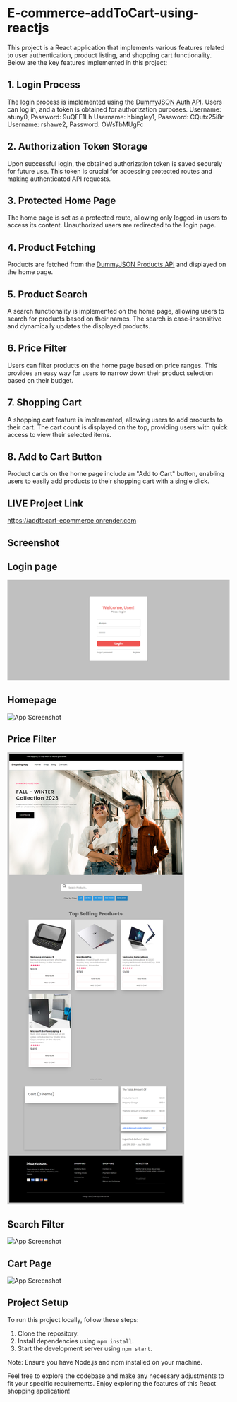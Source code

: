 # E-commerce-addToCart-using-reactjs

This project is a React application that implements various features related to user authentication, product listing, and shopping cart functionality. Below are the key features implemented in this project:

## 1. Login Process

The login process is implemented using the [DummyJSON Auth API](https://dummyjson.com/docs/auth). Users can log in, and a token is obtained for authorization purposes.
Username: atuny0, Password: 9uQFF1Lh
Username: hbingley1, Password: CQutx25i8r
Username: rshawe2, Password: OWsTbMUgFc


## 2. Authorization Token Storage

Upon successful login, the obtained authorization token is saved securely for future use. This token is crucial for accessing protected routes and making authenticated API requests.

## 3. Protected Home Page

The home page is set as a protected route, allowing only logged-in users to access its content. Unauthorized users are redirected to the login page.

## 4. Product Fetching

Products are fetched from the [DummyJSON Products API](https://dummyjson.com/docs/products) and displayed on the home page.

## 5. Product Search

A search functionality is implemented on the home page, allowing users to search for products based on their names. The search is case-insensitive and dynamically updates the displayed products.

## 6. Price Filter

Users can filter products on the home page based on price ranges. This provides an easy way for users to narrow down their product selection based on their budget.

## 7. Shopping Cart

A shopping cart feature is implemented, allowing users to add products to their cart. The cart count is displayed on the top, providing users with quick access to view their selected items.

## 8. Add to Cart Button

Product cards on the home page include an "Add to Cart" button, enabling users to easily add products to their shopping cart with a single click.

## LIVE Project Link
https://addtocart-ecommerce.onrender.com

## Screenshot

## Login page 

![App Screenshot](https://github.com/devgeek2700/E-commerce-addToCart-using-reactjs/blob/master/Output/a1.png?raw=true)

## Homepage

![App Screenshot](https://github.com/devgeek2700/E-commerce-addToCart-using-reactjs/blob/master/Output/a2.png?raw=true)

## Price Filter

![App Screenshot](https://github.com/devgeek2700/E-commerce-addToCart-using-reactjs/blob/master/Output/a3.png?raw=true)

## Search Filter

![App Screenshot](https://github.com/devgeek2700/E-commerce-addToCart-using-reactjs/blob/master/Output/a4.png?raw=true)

## Cart Page

![App Screenshot](https://github.com/devgeek2700/E-commerce-addToCart-using-reactjs/blob/master/Output/a5.png?raw=true)


## Project Setup

To run this project locally, follow these steps:

1. Clone the repository.
2. Install dependencies using `npm install`.
3. Start the development server using `npm start`.

Note: Ensure you have Node.js and npm installed on your machine.

Feel free to explore the codebase and make any necessary adjustments to fit your specific requirements. Enjoy exploring the features of this React shopping application!
